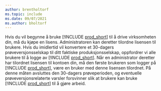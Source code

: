 ```yaml
---
author: brentholtorf
ms.topic: include
ms.date: 09/07/2021
ms.author: bholtorf
---
```

Hvis du vil begynne å bruke [!INCLUDE [prod_short](../includes/prod_short.md)] til å drive virksomheten din, må du kjøpe en lisens. Administratoren kan deretter tilordne lisensen til brukere. Hvis du imidlertid vil konvertere et 30-dagers prøveversjonsselskap til ditt faktiske produksjonsselskap, oppfordrer vi alle brukere til å logge av [!INCLUDE [prod_short](../includes/prod_short.md)]. Når en administrator deretter har tilordnet lisensen til kontoen din, må den første brukeren som logger på [!INCLUDE [prod_short](../includes/prod_short.md)], være en bruker med denne lisensen tilordnet. På denne måten avsluttes den 30-dagers prøveperioden, og eventuelle prøveversjonsrelaterte varsler forsvinner slik at brukere kan bruke [!INCLUDE [prod_short](../includes/prod_short.md)] til å gjøre arbeid.

